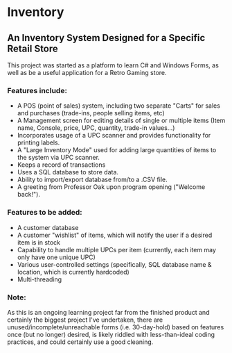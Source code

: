# Inventory
## An Inventory System Designed for a Specific Retail Store

This project was started as a platform to learn C# and Windows Forms, as well as be a useful application for a Retro Gaming store.
### Features include:
  * A POS (point of sales) system, including two separate "Carts" for sales and purchases (trade-ins, people selling items, etc)
  * A Management screen for editing details of single or multiple items (Item name, Console, price, UPC, quantity, trade-in values...)
  * Incorporates usage of a UPC scanner and provides functionality for printing labels.
  * A "Large Inventory Mode" used for adding large quantities of items to the system via UPC scanner.
  * Keeps a record of transactions
  * Uses a SQL database to store data.
  * Ability to import/export database from/to a .CSV file.
  * A greeting from Professor Oak upon program opening ("Welcome back!").
  
### Features to be added:
  * A customer database
  * A customer "wishlist" of items, which will notify the user if a desired item is in stock
  * Capability to handle multiple UPCs per item (currently, each item may only have one unique UPC)
  * Various user-controlled settings (specifically, SQL database name & location, which is currently hardcoded)
  * Multi-threading


### Note:
As this is an ongoing learning project far from the finished product and certainly the biggest project I've undertaken, there are unused/incomplete/unreachable forms (i.e. 30-day-hold) based on features once (but no longer) desired, is likely riddled with less-than-ideal coding practices, and could certainly use a good cleaning.   
